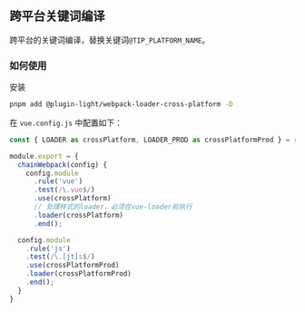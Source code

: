 ## 跨平台关键词编译

跨平台的关键词编译，替换关键词`@TIP_PLATFORM_NAME`。


### 如何使用

安装

```bash
pnpm add @plugin-light/webpack-loader-cross-platform -D
```

在 `vue.config.js` 中配置如下：

```js
const { LOADER as crossPlatform, LOADER_PROD as crossPlatformProd } = require('webpack-loader-cross-platform')';

module.export = {
  chainWebpack(config) {
    config.module
      .rule('vue')
      .test(/\.vue$/)
      .use(crossPlatform) 
      // 处理样式的loader，必须在vue-loader前执行
      .loader(crossPlatform)
      .end();

  config.module
    .rule('js')
    .test(/\.[jt]s$/)
    .use(crossPlatformProd) 
    .loader(crossPlatformProd)
    .end();
  }
}
```
